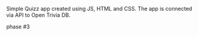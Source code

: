 Simple Quizz app created using JS, HTML and CSS. The app is connected via API to Open Trivia DB.

phase #3